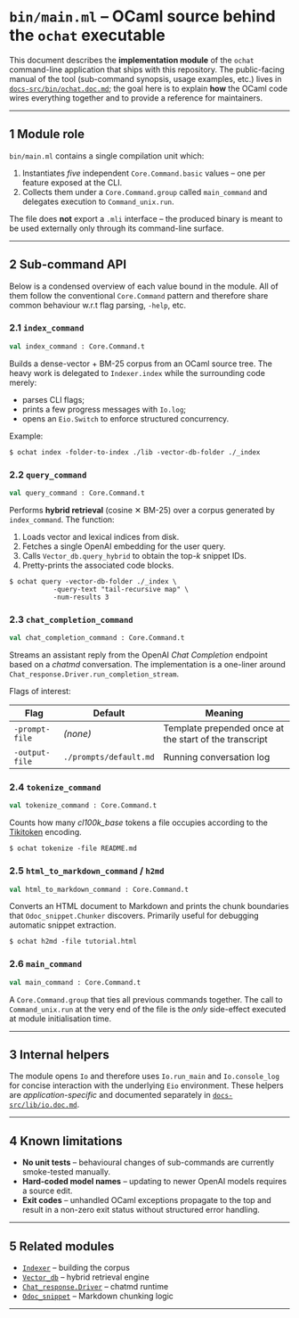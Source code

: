 # `bin/main.ml` – OCaml source behind the `ochat` executable

This document describes the **implementation module** of the
`ochat` command-line application that ships with this repository.  The
public-facing manual of the tool (sub-command synopsis, usage examples,
etc.) lives in [`docs-src/bin/ochat.doc.md`](ochat.doc.md); the goal here is to
explain **how** the OCaml code wires everything together and to provide a
reference for maintainers.

---

## 1  Module role

`bin/main.ml` contains a single compilation unit which:

1. Instantiates *five* independent `Core.Command.basic` values – one per
   feature exposed at the CLI.
2. Collects them under a `Core.Command.group` called
   `main_command` and delegates execution to
   `Command_unix.run`.

The file does **not** export a `.mli` interface – the produced binary is
meant to be used externally only through its command-line surface.

---

## 2  Sub-command API

Below is a condensed overview of each value bound in the module.  All of
them follow the conventional `Core.Command` pattern and therefore share
common behaviour w.r.t flag parsing, `-help`, etc.

### 2.1  `index_command`

```ocaml
val index_command : Core.Command.t
```

Builds a dense-vector + BM-25 corpus from an OCaml source tree.  The
heavy work is delegated to `Indexer.index` while the surrounding code
merely:

* parses CLI flags;
* prints a few progress messages with `Io.log`;
* opens an `Eio.Switch` to enforce structured concurrency.

Example:

```console
$ ochat index -folder-to-index ./lib -vector-db-folder ./_index
```

### 2.2  `query_command`

```ocaml
val query_command : Core.Command.t
```

Performs **hybrid retrieval** (cosine ✕ BM-25) over a corpus generated by
`index_command`.  The function:

1. Loads vector and lexical indices from disk.
2. Fetches a single OpenAI embedding for the user query.
3. Calls `Vector_db.query_hybrid` to obtain the top-*k* snippet IDs.
4. Pretty-prints the associated code blocks.

```console
$ ochat query -vector-db-folder ./_index \
           -query-text "tail-recursive map" \
           -num-results 3
```

### 2.3  `chat_completion_command`

```ocaml
val chat_completion_command : Core.Command.t
```

Streams an assistant reply from the OpenAI *Chat Completion* endpoint
based on a *chatmd* conversation.  The implementation is a one-liner
around `Chat_response.Driver.run_completion_stream`.

Flags of interest:

| Flag | Default | Meaning |
|------|---------|---------|
| `-prompt-file`  | *(none)* | Template prepended once at the start of the transcript |
| `-output-file`  | `./prompts/default.md` | Running conversation log |

### 2.4  `tokenize_command`

```ocaml
val tokenize_command : Core.Command.t
```

Counts how many *cl100k_base* tokens a file occupies according to the
[Tikitoken](https://github.com/openai/tiktoken) encoding.

```console
$ ochat tokenize -file README.md
```

### 2.5  `html_to_markdown_command` / `h2md`

```ocaml
val html_to_markdown_command : Core.Command.t
```

Converts an HTML document to Markdown and prints the chunk boundaries
that `Odoc_snippet.Chunker` discovers.  Primarily useful for debugging
automatic snippet extraction.

```console
$ ochat h2md -file tutorial.html
```

### 2.6  `main_command`

```ocaml
val main_command : Core.Command.t
```

A `Core.Command.group` that ties all previous commands together.  The
call to `Command_unix.run` at the very end of the file is the *only*
side-effect executed at module initialisation time.

---

## 3  Internal helpers

The module opens `Io` and therefore uses `Io.run_main` and
`Io.console_log` for concise interaction with the underlying `Eio`
environment.  These helpers are *application-specific* and documented
separately in [`docs-src/lib/io.doc.md`](../lib/io.doc.md).

---

## 4  Known limitations

* **No unit tests** – behavioural changes of sub-commands are currently
  smoke-tested manually.
* **Hard-coded model names** – updating to newer OpenAI models requires a
  source edit.
* **Exit codes** – unhandled OCaml exceptions propagate to the top and
  result in a non-zero exit status without structured error handling.

---

## 5  Related modules

* [`Indexer`](../lib/indexer.doc.md) – building the corpus
* [`Vector_db`](../lib/vector_db.doc.md) – hybrid retrieval engine
* [`Chat_response.Driver`](../lib/chat_response.doc.md) – chatmd runtime
* [`Odoc_snippet`](../lib/odoc_snippet.doc.md) – Markdown chunking logic

---
